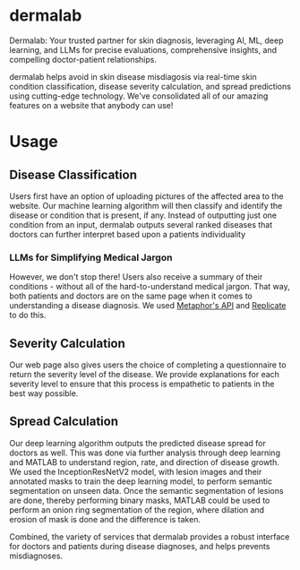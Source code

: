 # dermalab

Dermalab: Your trusted partner for skin diagnosis, leveraging AI, ML, deep learning, and LLMs for precise evaluations, comprehensive insights, and compelling doctor-patient relationships. 

dermalab helps avoid in skin disease misdiagosis via real-time skin condition classification, disease severity calculation, and spread predictions using cutting-edge technology. We've consolidated all of our amazing features on a website that anybody can use!

# Usage

## Disease Classification
Users first have an option of uploading pictures of the affected area to the website. Our machine learning algorithm will then classify and identify the disease or condition that is present, if any. Instead of outputting just one condition from an input, dermalab outputs several ranked diseases that doctors can further interpret based upon a patients individuality

### LLMs for Simplifying Medical Jargon
However, we don't stop there! Users also receive a summary of their conditions - without all of the hard-to-understand medical jargon. That way, both patients and doctors are on the same page when it comes to understanding a disease diagnosis. We used [Metaphor's API](https://platform.metaphor.systems/) and [Replicate](https://replicate.com/) to do this. 

## Severity Calculation
Our web page also gives users the choice of completing a questionnaire to return the severity level of the disease. We provide explanations for each severity level to ensure that this process is empathetic to patients in the best way possible. 

## Spread Calculation
Our deep learning algorithm outputs the predicted disease spread for doctors as well. This was done via further analysis through deep learning and MATLAB to understand region, rate, and direction of disease growth. We used the InceptionResNetV2 model, with lesion images and their annotated masks to train the deep learning model, to perform semantic segmentation on unseen data. Once the semantic segmentation of lesions are done, thereby performing binary masks, MATLAB could be used to perform an onion ring segmentation of the region, where dilation and erosion of mask is done and the difference is taken.

Combined, the variety of services that dermalab provides a robust interface for doctors and patients during disease diagnoses, and helps prevents misdiagnoses.

